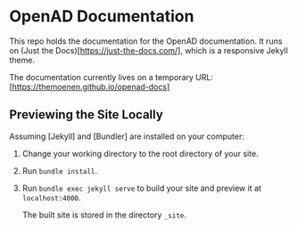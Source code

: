 # OpenAD Documentation

This repo holds the documentation for the OpenAD documentation. It runs on (Just the Docs)[https://just-the-docs.com/], which is a responsive Jekyll theme.

The documentation currently lives on a temporary URL:
[https://themoenen.github.io/openad-docs]

## Previewing the Site Locally

Assuming [Jekyll] and [Bundler] are installed on your computer:

1.  Change your working directory to the root directory of your site.

2.  Run `bundle install`.

3.  Run `bundle exec jekyll serve` to build your site and preview it at `localhost:4000`.

    The built site is stored in the directory `_site`.
